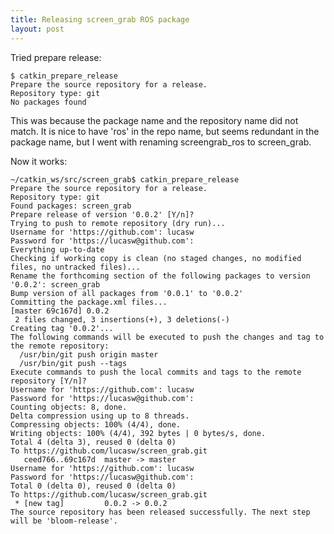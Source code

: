 ```yaml
---
title: Releasing screen_grab ROS package
layout: post
---
```


Tried prepare release:

    $ catkin_prepare_release 
    Prepare the source repository for a release.
    Repository type: git
    No packages found

This was because the package name and the repository name did not match.
It is nice to have 'ros' in the repo name, but seems redundant in the package name, but I went with renaming screengrab_ros to screen_grab.

Now it works:

    ~/catkin_ws/src/screen_grab$ catkin_prepare_release
    Prepare the source repository for a release.
    Repository type: git
    Found packages: screen_grab
    Prepare release of version '0.0.2' [Y/n]?
    Trying to push to remote repository (dry run)...
    Username for 'https://github.com': lucasw
    Password for 'https://lucasw@github.com':
    Everything up-to-date
    Checking if working copy is clean (no staged changes, no modified files, no untracked files)...
    Rename the forthcoming section of the following packages to version '0.0.2': screen_grab
    Bump version of all packages from '0.0.1' to '0.0.2'
    Committing the package.xml files...
    [master 69c167d] 0.0.2
     2 files changed, 3 insertions(+), 3 deletions(-)
    Creating tag '0.0.2'...
    The following commands will be executed to push the changes and tag to the remote repository:
      /usr/bin/git push origin master
      /usr/bin/git push --tags
    Execute commands to push the local commits and tags to the remote repository [Y/n]?
    Username for 'https://github.com': lucasw
    Password for 'https://lucasw@github.com':
    Counting objects: 8, done.
    Delta compression using up to 8 threads.
    Compressing objects: 100% (4/4), done.
    Writing objects: 100% (4/4), 392 bytes | 0 bytes/s, done.
    Total 4 (delta 3), reused 0 (delta 0)
    To https://github.com/lucasw/screen_grab.git
       ceed766..69c167d  master -> master
    Username for 'https://github.com': lucasw
    Password for 'https://lucasw@github.com':
    Total 0 (delta 0), reused 0 (delta 0)
    To https://github.com/lucasw/screen_grab.git
     * [new tag]         0.0.2 -> 0.0.2
    The source repository has been released successfully. The next step will be 'bloom-release'.

